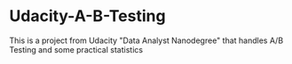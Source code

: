 # Udacity-A-B-Testing
This is a project from Udacity "Data Analyst Nanodegree" that handles A/B Testing and some practical statistics
